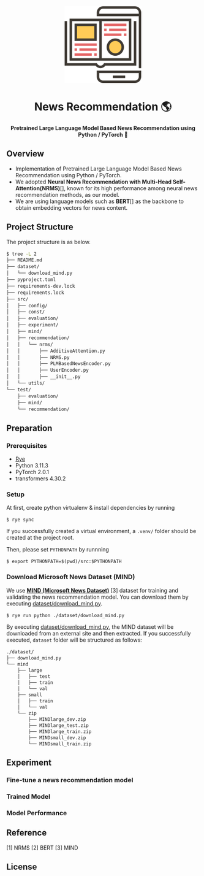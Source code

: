 <div align="center">
    <img height=200 src="./.github/images/news-logo.png" alt="News Contents on Smartphone">
</div>

<h1 align="center">News Recommendation 🌎 </h1>
<p align="center"><strong>Pretrained Large Language Model Based News Recommendation using Python / PyTorch 🚀 </strong></p>

## Overview

- Implementation of Pretrained Large Language Model Based News Recommendation using Python / PyTorch.
- We adopted **Neural News Recommendation with Multi-Head Self-Attention(NRMS)**[], known for its high performance among neural news recommendation methods, as our model.
- We are using language models such as **BERT**[] as the backbone to obtain embedding vectors for news content.

## Project Structure

The project structure is as below.

```bash
$ tree -L 2
├── README.md
├── dataset/
│   └── download_mind.py
├── pyproject.toml
├── requirements-dev.lock
├── requirements.lock
├── src/
│   ├── config/
│   ├── const/
│   ├── evaluation/
│   ├── experiment/
│   ├── mind/
│   ├── recommendation/
│   │   └── nrms/
│   │       ├── AdditiveAttention.py
│   │       ├── NRMS.py
│   │       ├── PLMBasedNewsEncoder.py
│   │       ├── UserEncoder.py
│   │       ├── __init__.py
│   └── utils/
└── test/
    ├── evaluation/
    ├── mind/
    └── recommendation/
```

## Preparation

### Prerequisites

- [Rye](https://rye-up.com/)
- Python 3.11.3
- PyTorch 2.0.1
- transformers 4.30.2

### Setup

At first, create python virtualenv & install dependencies by running

```
$ rye sync
```

If you successfully created a virtual environment, a `.venv/` folder should be created at the project root.

Then, please set `PYTHONPATH` by runnning

```
$ export PYTHONPATH=$(pwd)/src:$PYTHONPATH
```

### Download Microsoft News Dataset (MIND)

We use **[MIND (Microsoft News Dataset)](https://msnews.github.io/)** [3] dataset for training and validating the news recommendation model. You can download them by executing [dataset/download_mind.py](https://github.com/YadaYuki/news-recommendation-llm/blob/main/dataset/download_mind.py).

```
$ rye run python ./dataset/download_mind.py
```

By executing [dataset/download_mind.py](https://github.com/YadaYuki/news-recommendation-llm/blob/main/dataset/download_mind.py), the MIND dataset will be downloaded from an external site and then extracted.
If you successfully executed, `dataset` folder will be structured as follows:

```
./dataset/
├── download_mind.py
└── mind
    ├── large
    │   ├── test
    │   ├── train
    │   └── val
    ├── small
    │   ├── train
    │   └── val
    └── zip
        ├── MINDlarge_dev.zip
        ├── MINDlarge_test.zip
        ├── MINDlarge_train.zip
        ├── MINDsmall_dev.zip
        └── MINDsmall_train.zip
```

## Experiment

### Fine-tune a news recommendation model

### Trained Model

### Model Performance

## Reference

[1] NRMS
[2] BERT
[3] MIND

## License
